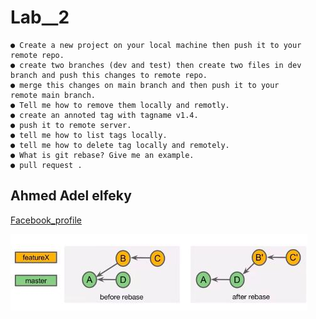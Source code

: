 # Lab__2 
```
● Create a new project on your local machine then push it to your
remote repo.
● create two branches (dev and test) then create two files in dev
branch and push this changes to remote repo.
● merge this changes on main branch and then push it to your
remote main branch.
● Tell me how to remove them locally and remotly.
● create an annoted tag with tagname v1.4.
● push it to remote server.
● tell me how to list tags locally.
● tell me how to delete tag locally and remotely.
● What is git rebase? Give me an example.
● pull request .
```

## Ahmed Adel elfeky

[Facebook_profile](https://www.facebook.com/ahmedadel.elfikey.75/)

![rebase](https://github.com/AhmedAdel-Elfeky/lab2_remote_repo/blob/main/imgs/pic.jpg)
